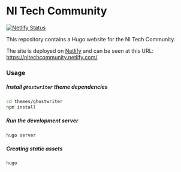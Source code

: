 # NI Tech Community

[![Netlify Status](https://api.netlify.com/api/v1/badges/51f0b147-97b2-457e-80ab-1161b7ebaaa3/deploy-status)](https://app.netlify.com/sites/nitechcommunity/deploys)

This repository contains a Hugo website for the NI Tech Community.

The site is deployed on [Netlify](https://www.netlify.com) and can be seen at this URL: https://nitechcommunity.netlify.com/

### Usage

##### Install `ghostwriter` theme dependencies
```sh
cd themes/ghostwriter
npm install
```

##### Run the development server
```sh
hugo server
```

##### Creating static assets
```sh
hugo
```
